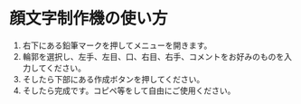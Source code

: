 # 顔文字制作機の使い方

1. 右下にある鉛筆マークを押してメニューを開きます。
2. 輪郭を選択し、左手、左目、口、右目、右手、コメントをお好みのものを入力してください。
3. そしたら下部にある作成ボタンを押してください。
4. そしたら完成です。コピペ等をして自由にご使用ください。

